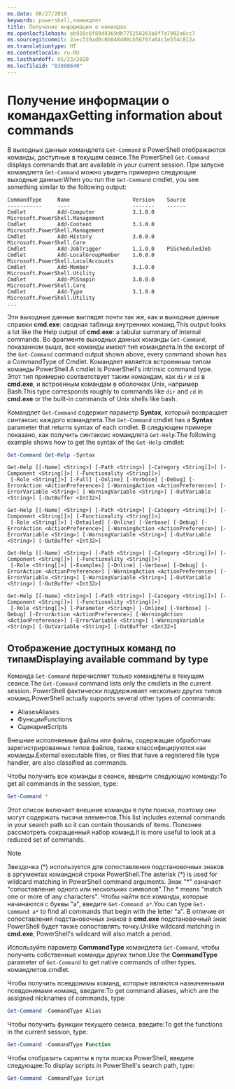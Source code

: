 ```yaml
---
ms.date: 08/27/2018
keywords: powershell,командлет
title: Получение информации о командах
ms.openlocfilehash: eb918c6f89d8369db775258263a8f7a7902a6cc7
ms.sourcegitcommit: 2aec310ad0c0b048400cb56f6fa64c1e554c812a
ms.translationtype: HT
ms.contentlocale: ru-RU
ms.lasthandoff: 05/23/2020
ms.locfileid: "83808640"
---
```

# <a name="getting-information-about-commands"></a><span data-ttu-id="5fdbe-103">Получение информации о командах</span><span class="sxs-lookup"><span data-stu-id="5fdbe-103">Getting information about commands</span></span>

<span data-ttu-id="5fdbe-104">В выходных данных командлета `Get-Command` в PowerShell отображаются команды, доступные в текущем сеансе.</span><span class="sxs-lookup"><span data-stu-id="5fdbe-104">The PowerShell `Get-Command` displays commands that are available in your current session.</span></span>
<span data-ttu-id="5fdbe-105">При запуске командлета `Get-Command` можно увидеть примерно следующие выходные данные:</span><span class="sxs-lookup"><span data-stu-id="5fdbe-105">When you run the `Get-Command` cmdlet, you see something similar to the following output:</span></span>

```output
CommandType     Name                    Version    Source
-----------     ----                    -------    ------
Cmdlet          Add-Computer            3.1.0.0    Microsoft.PowerShell.Management
Cmdlet          Add-Content             3.1.0.0    Microsoft.PowerShell.Management
Cmdlet          Add-History             3.0.0.0    Microsoft.PowerShell.Core
Cmdlet          Add-JobTrigger          1.1.0.0    PSScheduledJob
Cmdlet          Add-LocalGroupMember    1.0.0.0    Microsoft.PowerShell.LocalAccounts
Cmdlet          Add-Member              3.1.0.0    Microsoft.PowerShell.Utility
Cmdlet          Add-PSSnapin            3.0.0.0    Microsoft.PowerShell.Core
Cmdlet          Add-Type                3.1.0.0    Microsoft.PowerShell.Utility
...
```

<span data-ttu-id="5fdbe-106">Эти выходные данные выглядят почти так же, как и выходные данные справки **cmd.exe**: сводная таблица внутренних команд.</span><span class="sxs-lookup"><span data-stu-id="5fdbe-106">This output looks a lot like the Help output of **cmd.exe**: a tabular summary of internal commands.</span></span> <span data-ttu-id="5fdbe-107">Во фрагменте выходных данных команды `Get-Command`, показанном выше, все команды имеют тип командлета.</span><span class="sxs-lookup"><span data-stu-id="5fdbe-107">In the excerpt of the `Get-Command` command output shown above, every command shown has a CommandType of Cmdlet.</span></span> <span data-ttu-id="5fdbe-108">Командлет является встроенным типом команды PowerShell.</span><span class="sxs-lookup"><span data-stu-id="5fdbe-108">A cmdlet is PowerShell's intrinsic command type.</span></span> <span data-ttu-id="5fdbe-109">Этот тип примерно соответствует таким командам, как `dir` и `cd` в **cmd.exe**, и встроенным командам в оболочках Unix, например Bash.</span><span class="sxs-lookup"><span data-stu-id="5fdbe-109">This type corresponds roughly to commands like `dir` and `cd` in **cmd.exe** or the built-in commands of Unix shells like bash.</span></span>

<span data-ttu-id="5fdbe-110">Командлет `Get-Command` содержит параметр **Syntax**, который возвращает синтаксис каждого командлета.</span><span class="sxs-lookup"><span data-stu-id="5fdbe-110">The `Get-Command` cmdlet has a **Syntax** parameter that returns syntax of each cmdlet.</span></span> <span data-ttu-id="5fdbe-111">В следующем примере показано, как получить синтаксис командлета `Get-Help`:</span><span class="sxs-lookup"><span data-stu-id="5fdbe-111">The following example shows how to get the syntax of the `Get-Help` cmdlet:</span></span>

```powershell
Get-Command Get-Help -Syntax
```

```output
Get-Help [[-Name] <String>] [-Path <String>] [-Category <String[]>] [-Component <String[]>] [-Functionality <String[]>]
 [-Role <String[]>] [-Full] [-Online] [-Verbose] [-Debug] [-ErrorAction <ActionPreference>] [-WarningAction <ActionPreference>] [-ErrorVariable <String>] [-WarningVariable <String>] [-OutVariable <String>] [-OutBuffer <Int32>]

Get-Help [[-Name] <String>] [-Path <String>] [-Category <String[]>] [-Component <String[]>] [-Functionality <String[]>]
 [-Role <String[]>] [-Detailed] [-Online] [-Verbose] [-Debug] [-ErrorAction <ActionPreference>] [-WarningAction <ActionPreference>] [-ErrorVariable <String>] [-WarningVariable <String>] [-OutVariable <String>] [-OutBuffer <Int32>]

Get-Help [[-Name] <String>] [-Path <String>] [-Category <String[]>] [-Component <String[]>] [-Functionality <String[]>]
 [-Role <String[]>] [-Examples] [-Online] [-Verbose] [-Debug] [-ErrorAction <ActionPreference>] [-WarningAction <ActionPreference>] [-ErrorVariable <String>] [-WarningVariable <String>] [-OutVariable <String>] [-OutBuffer <Int32>]

Get-Help [[-Name] <String>] [-Path <String>] [-Category <String[]>] [-Component <String[]>] [-Functionality <String[]>]
 [-Role <String[]>] [-Parameter <String>] [-Online] [-Verbose] [-Debug] [-ErrorAction <ActionPreference>] [-WarningAction <ActionPreference>] [-ErrorVariable <String>] [-WarningVariable <String>] [-OutVariable <String>] [-OutBuffer <Int32>]
```

## <a name="displaying-available-command-by-type"></a><span data-ttu-id="5fdbe-112">Отображение доступных команд по типам</span><span class="sxs-lookup"><span data-stu-id="5fdbe-112">Displaying available command by type</span></span>

<span data-ttu-id="5fdbe-113">Команда `Get-Command` перечисляет только командлеты в текущем сеансе.</span><span class="sxs-lookup"><span data-stu-id="5fdbe-113">The `Get-Command` command lists only the cmdlets in the current session.</span></span> <span data-ttu-id="5fdbe-114">PowerShell фактически поддерживает несколько других типов команд.</span><span class="sxs-lookup"><span data-stu-id="5fdbe-114">PowerShell actually supports several other types of commands:</span></span>

- <span data-ttu-id="5fdbe-115">Aliases</span><span class="sxs-lookup"><span data-stu-id="5fdbe-115">Aliases</span></span>
- <span data-ttu-id="5fdbe-116">Функции</span><span class="sxs-lookup"><span data-stu-id="5fdbe-116">Functions</span></span>
- <span data-ttu-id="5fdbe-117">Сценарии</span><span class="sxs-lookup"><span data-stu-id="5fdbe-117">Scripts</span></span>

<span data-ttu-id="5fdbe-118">Внешние исполняемые файлы или файлы, содержащие обработчик зарегистрированных типов файлов, также классифицируются как команды.</span><span class="sxs-lookup"><span data-stu-id="5fdbe-118">External executable files, or files that have a registered file type handler, are also classified as commands.</span></span>

<span data-ttu-id="5fdbe-119">Чтобы получить все команды в сеансе, введите следующую команду:</span><span class="sxs-lookup"><span data-stu-id="5fdbe-119">To get all commands in the session, type:</span></span>

```powershell
Get-Command *
```

<span data-ttu-id="5fdbe-120">Этот список включает внешние команды в пути поиска, поэтому они могут содержать тысячи элементов.</span><span class="sxs-lookup"><span data-stu-id="5fdbe-120">This list includes external commands in your search path so it can contain thousands of items.</span></span>
<span data-ttu-id="5fdbe-121">Полезнее рассмотреть сокращенный набор команд.</span><span class="sxs-lookup"><span data-stu-id="5fdbe-121">It is more useful to look at a reduced set of commands.</span></span>

> [!NOTE]
> <span data-ttu-id="5fdbe-122">Звездочка (\*) используется для сопоставления подстановочных знаков в аргументах командной строки PowerShell.</span><span class="sxs-lookup"><span data-stu-id="5fdbe-122">The asterisk (\*) is used for wildcard matching in PowerShell command arguments.</span></span> <span data-ttu-id="5fdbe-123">Знак "\*" означает "сопоставление одного или нескольких символов".</span><span class="sxs-lookup"><span data-stu-id="5fdbe-123">The \* means "match one or more of any characters".</span></span> <span data-ttu-id="5fdbe-124">Чтобы найти все команды, которые начинаются с буквы "a", введите `Get-Command a*`.</span><span class="sxs-lookup"><span data-stu-id="5fdbe-124">You can type `Get-Command a*` to find all commands that begin with the letter "a".</span></span> <span data-ttu-id="5fdbe-125">В отличие от сопоставления подстановочных знаков в **cmd.exe** подстановочный знак PowerShell будет также сопоставлять точку.</span><span class="sxs-lookup"><span data-stu-id="5fdbe-125">Unlike wildcard matching in **cmd.exe**, PowerShell's wildcard will also match a period.</span></span>

<span data-ttu-id="5fdbe-126">Используйте параметр **CommandType** командлета `Get-Command`, чтобы получить собственные команды других типов.</span><span class="sxs-lookup"><span data-stu-id="5fdbe-126">Use the **CommandType** parameter of `Get-Command` to get native commands of other types.</span></span>
<span data-ttu-id="5fdbe-127">командлетов.</span><span class="sxs-lookup"><span data-stu-id="5fdbe-127">cmdlet.</span></span>

<span data-ttu-id="5fdbe-128">Чтобы получить псевдонимы команд, которые являются назначенными псевдонимами команд, введите:</span><span class="sxs-lookup"><span data-stu-id="5fdbe-128">To get command aliases, which are the assigned nicknames of commands, type:</span></span>

```powershell
Get-Command -CommandType Alias
```

<span data-ttu-id="5fdbe-129">Чтобы получить функции текущего сеанса, введите:</span><span class="sxs-lookup"><span data-stu-id="5fdbe-129">To get the functions in the current session, type:</span></span>

```powershell
Get-Command -CommandType Function
```

<span data-ttu-id="5fdbe-130">Чтобы отобразить скрипты в пути поиска PowerShell, введите следующее:</span><span class="sxs-lookup"><span data-stu-id="5fdbe-130">To display scripts in PowerShell's search path, type:</span></span>

```powershell
Get-Command -CommandType Script
```

